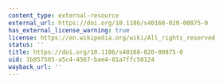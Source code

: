 ```yaml
---
content_type: external-resource
external_url: https://doi.org/10.1186/s40168-020-00875-0
has_external_license_warning: true
license: https://en.wikipedia.org/wiki/All_rights_reserved
status: ''
title: https://doi.org/10.1186/s40168-020-00875-0
uid: 1b857585-a5c4-4567-bae4-81a7ffc58124
wayback_url: ''
---
```

